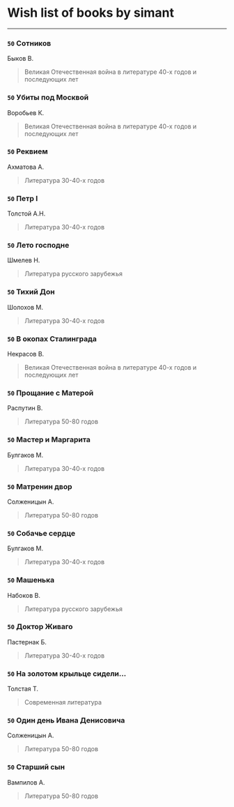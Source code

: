 # Wish list of books by simant
---

### `50` Сотников
Быков В.
> Великая Отечественная война в литературе 40-х годов и последующих лет

### `50` Убиты под Москвой
Воробьев К.
> Великая Отечественная война в литературе 40-х годов и последующих лет

### `50` Реквием
Ахматова А.
> Литература 30-40-х годов

### `50` Петр I
Толстой А.Н.
> Литература 30-40-х годов

### `50` Лето господне
Шмелев Н.
> Литература русского зарубежья

### `50` Тихий Дон
Шолохов М.
> Литература 30-40-х годов

### `50` В окопах Сталинграда
Некрасов В.
> Великая Отечественная война в литературе 40-х годов и последующих лет

### `50` Прощание с Матерой
Распутин В.
> Литература 50-80 годов

### `50` Мастер и Маргарита
Булгаков М.
> Литература 30-40-х годов

### `50` Матренин двор
Солженицын А.
> Литература 50-80 годов

### `50` Собачье сердце
Булгаков М.
> Литература 30-40-х годов

### `50` Машенька
Набоков В.
> Литература русского зарубежья

### `50` Доктор Живаго
Пастернак Б.
> Литература 30-40-х годов

### `50` На золотом крыльце сидели...
Толстая Т.
> Современная литература

### `50` Один день Ивана Денисовича
Солженицын А.
> Литература 50-80 годов

### `50` Старший сын
Вампилов А.
> Литература 50-80 годов


